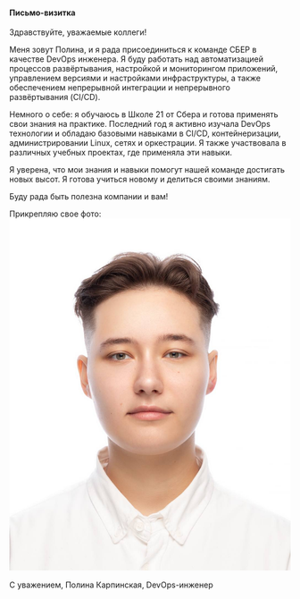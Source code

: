 #### Письмо-визитка

Здравствуйте, уважаемые коллеги!

Меня зовут Полина, и я рада присоединиться к команде СБЕР в качестве DevOps инженера. Я буду работать над автоматизацией процессов развёртывания, настройкой и мониторингом приложений, управлением версиями и настройками инфраструктуры, а также обеспечением непрерывной интеграции и непрерывного развёртывания (CI/CD).

Немного о себе: я обучаюсь в Школе 21 от Сбера и готова применять свои знания на практике. Последний год я активно изучала DevOps технологии и обладаю базовыми навыками в CI/CD, контейнеризации, администрировании Linux, сетях и оркестрации. Я также участвовала в различных учебных проектах, где применяла эти навыки.

Я уверена, что мои знания и навыки помогут нашей команде достигать новых высот. Я готова учиться новому и делиться своими знаниям.

Буду рада быть полезна компании и вам!

Прикрепляю свое фото:
![](./ex01.jpg)

С уважением,
Полина Карпинская,
DevOps-инженер
